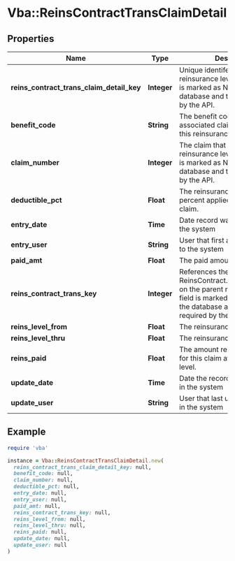 # Vba::ReinsContractTransClaimDetail

## Properties

| Name | Type | Description | Notes |
| ---- | ---- | ----------- | ----- |
| **reins_contract_trans_claim_detail_key** | **Integer** | Unique identifer for each claim reinsurance level. Note: This field is marked as NOT NULL in the database and therefore required by the API. |  |
| **benefit_code** | **String** | The benefit codes on the associated claim that are part of this reinsurance level. | [optional] |
| **claim_number** | **Integer** | The claim that is part of this reinsurance level. Note: This field is marked as NOT NULL in the database and therefore required by the API. |  |
| **deductible_pct** | **Float** | The reinsurance level deductible percent applied on this specific claim. | [optional] |
| **entry_date** | **Time** | Date record was first added to the system | [optional] |
| **entry_user** | **String** | User that first added the record to the system | [optional] |
| **paid_amt** | **Float** | The paid amount of the claim. | [optional] |
| **reins_contract_trans_key** | **Integer** | References the ReinsContract.ReinsContract_Key on the parent record. Note: This field is marked as NOT NULL in the database and therefore required by the API. |  |
| **reins_level_from** | **Float** | The reinsurance level range. | [optional] |
| **reins_level_thru** | **Float** | The reinsurance level range. | [optional] |
| **reins_paid** | **Float** | The amount reinsurance has paid for this claim at this reinsurance level. | [optional] |
| **update_date** | **Time** | Date the record was last updated in the system | [optional] |
| **update_user** | **String** | User that last updated the record in the system | [optional] |

## Example

```ruby
require 'vba'

instance = Vba::ReinsContractTransClaimDetail.new(
  reins_contract_trans_claim_detail_key: null,
  benefit_code: null,
  claim_number: null,
  deductible_pct: null,
  entry_date: null,
  entry_user: null,
  paid_amt: null,
  reins_contract_trans_key: null,
  reins_level_from: null,
  reins_level_thru: null,
  reins_paid: null,
  update_date: null,
  update_user: null
)
```

